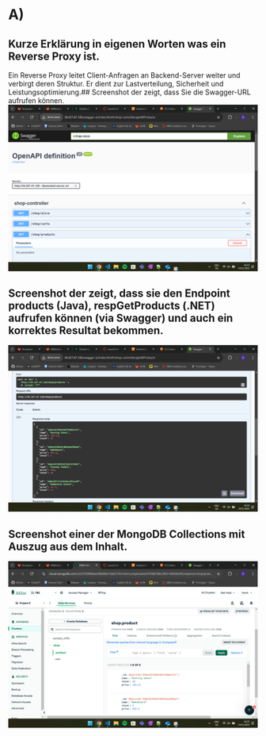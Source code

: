 # A)
## Kurze Erklärung in eigenen Worten was ein Reverse Proxy ist.
Ein Reverse Proxy leitet Client-Anfragen an Backend-Server weiter und verbirgt deren Struktur. Er dient zur Lastverteilung, Sicherheit und Leistungsoptimierung.## Screenshot der zeigt, dass Sie die Swagger-URL aufrufen können.
![alt swagger](img/swagger.png)

## Screenshot der zeigt, dass sie den Endpoint products (Java), respGetProducts (.NET) aufrufen können (via Swagger) und auch ein korrektes Resultat bekommen.
![alt products](img/products.png)

## Screenshot einer der MongoDB Collections mit Auszug aus dem Inhalt.
![alt mongo](img/mongo.png)
